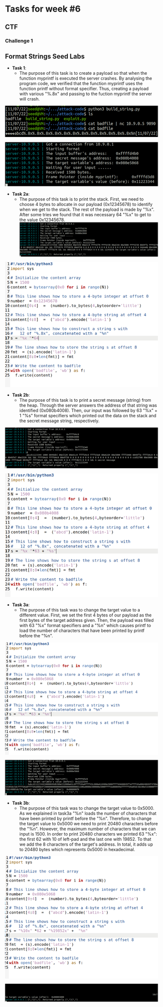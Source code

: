 # Tasks for week \#6

## CTF

### Challenge 1



## Format Strings Seed Labs

- **Task 1**:
    - The purpose of this task is to create a payload so that when the function myprintf is executed the server crashes. By analysing the program code, we verified that the function myprintf uses the function printf without format specifier. Thus, creating a payload with various "%.8x" and passing to the fuction myprintf the server will crash.
    
![task1.1](docs/logbook6/task1_ph1.png)

![task1.2](docs/logbook6/task1_ph2.png)

- **Task 2a**:
    - The purpose of this task is to print the stack. First, we need to choose 4 bytes to allocate in our payload  (0x12345678) to identify when we get to the stack. The rest of the payload is made by "%x". After some tries we found that it was necessary 64 "%x" to get to the value 0x12345678.
![task2a.1](docs/logbook6/task2a_ph1.png)

![task2a.2](docs/logbook6/task2a_ph2.png)

- **Task 2b**:
    - The purpose of this task is to print a secret message (string) from the heap. Through the server answers the address of that string was identified (0x080b4008). Then, our input was followed by 63 "%x" + 1 "%s" format specifiers which printed out the data on the stack and the secret message string, respectively.
 
 ![task2b.1](docs/logbook6/task2b_ph1.png)

  ![task2b.2](docs/logbook6/task2b_ph2.png)

- **Task 3a**:
    - The purpose of this task was to change the target value to a different value. First, we set the first 4 bytes of our payload as the first bytes of the target address given. Then, the payload was filled with 63 "%x" format specifiers and a "%n" which causes printf to load the number of characters that have been printed by printf before the "%n".

 ![task3a.1](docs/logbook6/task3a_ph1.png)

  ![task3a.2](docs/logbook6/task3a_ph2.png)

- **Task 3b**:
    - The purpose of this task was to change the target value to 0x5000. As we explained in task3a "%n" loads the number of characters that have been printed by printf before the "%n". Therefore, to change the target value to 0x5000 we need to print 20480 characters before the "%n". However, the maximum number of characters that we can input is 1500. In order to print 20480 characters we printed 63 "%x": the first 62 with 10 of left-pad and the last one with 19852. To that we add the 8 characters of the target's address. In total, it adds up to 20480 bytes which represents 0x5000 in hexadecimal. 

 ![task3b.1](docs/logbook6/task3b_ph1.png)

  ![task3b.2](docs/logbook6/task3b_ph2.png)

